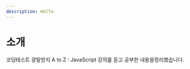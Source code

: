 ```yaml
---
description: Hello
---
```


# 소개

코딩테스트 광탈방지 A to Z : JavaScript 강의를 듣고 공부한 내용을정리했습니다.       &#x20;
